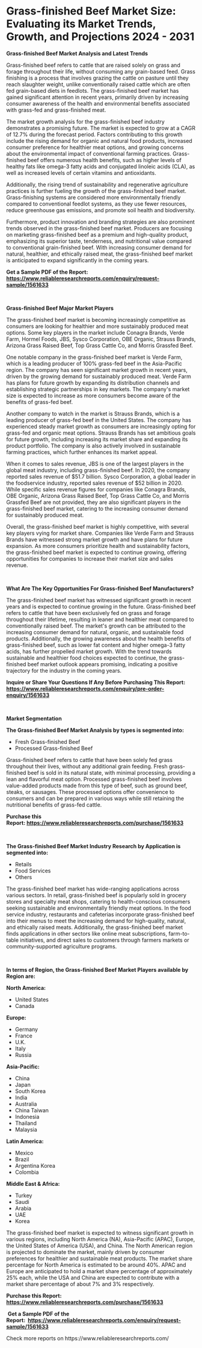 <p><h1>Grass-finished Beef Market Size: Evaluating its Market Trends, Growth, and Projections 2024 - 2031</h1></p><p><strong>Grass-finished Beef Market Analysis and Latest Trends</strong></p>
<p><p>Grass-finished beef refers to cattle that are raised solely on grass and forage throughout their life, without consuming any grain-based feed. Grass finishing is a process that involves grazing the cattle on pasture until they reach slaughter weight, unlike conventionally raised cattle which are often fed grain-based diets in feedlots. The grass-finished beef market has gained significant attention in recent years, primarily driven by increasing consumer awareness of the health and environmental benefits associated with grass-fed and grass-finished meat.</p><p>The market growth analysis for the grass-finished beef industry demonstrates a promising future. The market is expected to grow at a CAGR of 12.7% during the forecast period. Factors contributing to this growth include the rising demand for organic and natural food products, increased consumer preference for healthier meat options, and growing concerns about the environmental impact of conventional farming practices. Grass-finished beef offers numerous health benefits, such as higher levels of healthy fats like omega-3 fatty acids and conjugated linoleic acids (CLA), as well as increased levels of certain vitamins and antioxidants.</p><p>Additionally, the rising trend of sustainability and regenerative agriculture practices is further fueling the growth of the grass-finished beef market. Grass-finishing systems are considered more environmentally friendly compared to conventional feedlot systems, as they use fewer resources, reduce greenhouse gas emissions, and promote soil health and biodiversity.</p><p>Furthermore, product innovation and branding strategies are also prominent trends observed in the grass-finished beef market. Producers are focusing on marketing grass-finished beef as a premium and high-quality product, emphasizing its superior taste, tenderness, and nutritional value compared to conventional grain-finished beef. With increasing consumer demand for natural, healthier, and ethically raised meat, the grass-finished beef market is anticipated to expand significantly in the coming years.</p></p>
<p><strong>Get a Sample PDF of the Report:&nbsp; <a href="https://www.reliableresearchreports.com/enquiry/request-sample/1561633">https://www.reliableresearchreports.com/enquiry/request-sample/1561633</a></strong></p>
<p>&nbsp;</p>
<p><strong>Grass-finished Beef Major Market Players</strong></p>
<p><p>The grass-finished beef market is becoming increasingly competitive as consumers are looking for healthier and more sustainably produced meat options. Some key players in the market include Conagra Brands, Verde Farm, Hormel Foods, JBS, Sysco Corporation, OBE Organic, Strauss Brands, Arizona Grass Raised Beef, Top Grass Cattle Co, and Morris Grassfed Beef.</p><p>One notable company in the grass-finished beef market is Verde Farm, which is a leading producer of 100% grass-fed beef in the Asia-Pacific region. The company has seen significant market growth in recent years, driven by the growing demand for sustainably produced meat. Verde Farm has plans for future growth by expanding its distribution channels and establishing strategic partnerships in key markets. The company's market size is expected to increase as more consumers become aware of the benefits of grass-fed beef.</p><p>Another company to watch in the market is Strauss Brands, which is a leading producer of grass-fed beef in the United States. The company has experienced steady market growth as consumers are increasingly opting for grass-fed and organic meat options. Strauss Brands has set ambitious goals for future growth, including increasing its market share and expanding its product portfolio. The company is also actively involved in sustainable farming practices, which further enhances its market appeal.</p><p>When it comes to sales revenue, JBS is one of the largest players in the global meat industry, including grass-finished beef. In 2020, the company reported sales revenue of $51.7 billion. Sysco Corporation, a global leader in the foodservice industry, reported sales revenue of $52 billion in 2020. While specific sales revenue figures for companies like Conagra Brands, OBE Organic, Arizona Grass Raised Beef, Top Grass Cattle Co, and Morris Grassfed Beef are not provided, they are also significant players in the grass-finished beef market, catering to the increasing consumer demand for sustainably produced meat.</p><p>Overall, the grass-finished beef market is highly competitive, with several key players vying for market share. Companies like Verde Farm and Strauss Brands have witnessed strong market growth and have plans for future expansion. As more consumers prioritize health and sustainability factors, the grass-finished beef market is expected to continue growing, offering opportunities for companies to increase their market size and sales revenue.</p></p>
<p>&nbsp;</p>
<p><strong>What Are The Key Opportunities For Grass-finished Beef Manufacturers?</strong></p>
<p><p>The grass-finished beef market has witnessed significant growth in recent years and is expected to continue growing in the future. Grass-finished beef refers to cattle that have been exclusively fed on grass and forage throughout their lifetime, resulting in leaner and healthier meat compared to conventionally raised beef. The market's growth can be attributed to the increasing consumer demand for natural, organic, and sustainable food products. Additionally, the growing awareness about the health benefits of grass-finished beef, such as lower fat content and higher omega-3 fatty acids, has further propelled market growth. With the trend towards sustainable and healthier food choices expected to continue, the grass-finished beef market outlook appears promising, indicating a positive trajectory for the industry in the coming years.</p></p>
<p><strong>Inquire or Share Your Questions If Any Before Purchasing This Report: <a href="https://www.reliableresearchreports.com/enquiry/pre-order-enquiry/1561633">https://www.reliableresearchreports.com/enquiry/pre-order-enquiry/1561633</a></strong></p>
<p>&nbsp;</p>
<p><strong>Market Segmentation</strong></p>
<p><strong>The Grass-finished Beef Market Analysis by types is segmented into:</strong></p>
<p><ul><li>Fresh Grass-finished Beef</li><li>Processed Grass-finished Beef</li></ul></p>
<p><p>Grass-finished beef refers to cattle that have been solely fed grass throughout their lives, without any additional grain feeding. Fresh grass-finished beef is sold in its natural state, with minimal processing, providing a lean and flavorful meat option. Processed grass-finished beef involves value-added products made from this type of beef, such as ground beef, steaks, or sausages. These processed options offer convenience to consumers and can be prepared in various ways while still retaining the nutritional benefits of grass-fed cattle.</p></p>
<p><strong>Purchase this Report:&nbsp;<a href="https://www.reliableresearchreports.com/purchase/1561633">https://www.reliableresearchreports.com/purchase/1561633</a></strong></p>
<p>&nbsp;</p>
<p><strong>The Grass-finished Beef Market Industry Research by Application is segmented into:</strong></p>
<p><ul><li>Retails</li><li>Food Services</li><li>Others</li></ul></p>
<p><p>The grass-finished beef market has wide-ranging applications across various sectors. In retail, grass-finished beef is popularly sold in grocery stores and specialty meat shops, catering to health-conscious consumers seeking sustainable and environmentally friendly meat options. In the food service industry, restaurants and cafeterias incorporate grass-finished beef into their menus to meet the increasing demand for high-quality, natural, and ethically raised meats. Additionally, the grass-finished beef market finds applications in other sectors like online meat subscriptions, farm-to-table initiatives, and direct sales to customers through farmers markets or community-supported agriculture programs.</p></p>
<p>&nbsp;</p>
<p><strong>In terms of Region, the Grass-finished Beef Market Players available by Region are:</strong></p>
<p>
    <p> <strong> North America: </strong>
        <ul>
            <li>United States</li>
            <li>Canada</li>
        </ul>
        </p> 
    <p> <strong> Europe: </strong>
        <ul>
            <li>Germany</li>
            <li>France</li>
            <li>U.K.</li>
            <li>Italy</li>
            <li>Russia</li>
        </ul>
        </p> 
    <p> <strong> Asia-Pacific: </strong>
        <ul>
            <li>China</li>
            <li>Japan</li>
            <li>South Korea</li>
            <li>India</li>
            <li>Australia</li>
            <li>China Taiwan</li>
            <li>Indonesia</li>
            <li>Thailand</li>
            <li>Malaysia</li>
        </ul>
        </p> 
    <p> <strong> Latin America: </strong>
        <ul>
            <li>Mexico</li>
            <li>Brazil</li>
            <li>Argentina Korea</li>
            <li>Colombia</li>
        </ul>
        </p> 
    <p> <strong> Middle East & Africa: </strong>
        <ul>
            <li>Turkey</li>
            <li>Saudi</li>
            <li>Arabia</li>
            <li>UAE</li>
            <li>Korea</li>
        </ul>
    </p>
    </p>
<p><p>The grass-finished beef market is expected to witness significant growth in various regions, including North America (NA), Asia-Pacific (APAC), Europe, the United States of America (USA), and China. The North American region is projected to dominate the market, mainly driven by consumer preferences for healthier and sustainable meat products. The market share percentage for North America is estimated to be around 40%. APAC and Europe are anticipated to hold a market share percentage of approximately 25% each, while the USA and China are expected to contribute with a market share percentage of about 7% and 3% respectively.</p></p>
<p><strong>Purchase this Report: <a href="https://www.reliableresearchreports.com/purchase/1561633">https://www.reliableresearchreports.com/purchase/1561633</a></strong></p>
<p>&nbsp;<strong>Get a Sample PDF of the Report:&nbsp;&nbsp;<a href="https://www.reliableresearchreports.com/enquiry/request-sample/1561633">https://www.reliableresearchreports.com/enquiry/request-sample/1561633</a></strong></p>
<p><strong></strong></p>
<p>Check more reports on https://www.reliableresearchreports.com/</p>
